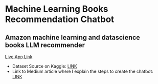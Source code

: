 # Machine Learning Books Recommendation Chatbot

## Amazon machine learning and datascience books LLM recommender

[Live App Link](https://huggingface.co/spaces/Marce82/ML-DataScience-Books-Recomender-chatbot)

- Dataset Source on Kaggle: [LINK](https://www.kaggle.com/datasets/jiteshkumarsahoo/ml-and-ds-books-on-amazon14-countries)
- Link to Medium article where I explain the steps to create the chatbot: [LINK](https://medium.com/data-and-beyond/data-science-and-machine-learning-books-recommendation-chatbot-83757cbb92f7)
